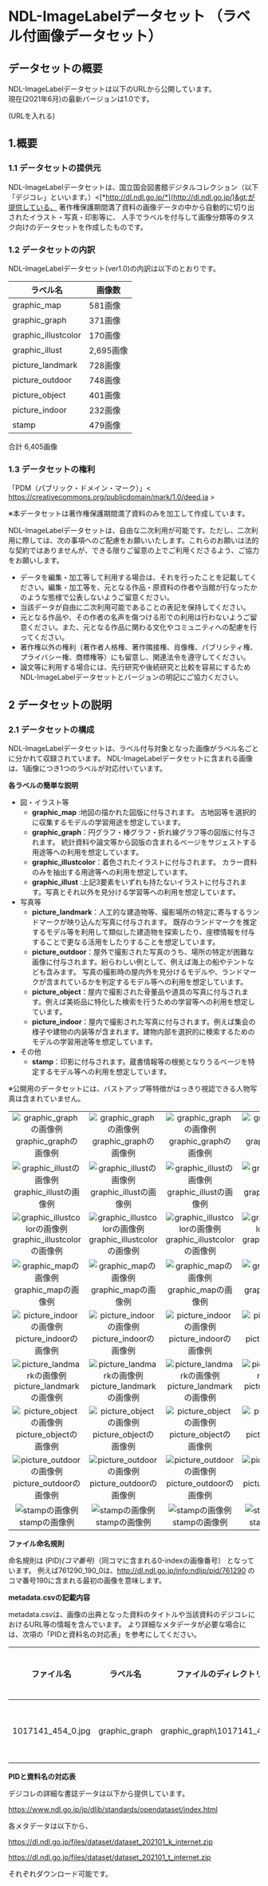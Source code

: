 NDL-ImageLabelデータセット （ラベル付画像データセット）
==================

## データセットの概要

NDL-ImageLabelデータセットは以下のURLから公開しています。<br/>
現在(2021年6月)の最新バージョンは1.0です。<br/>

(URLを入れる)


1.概要
----

### 1.1 データセットの提供元

NDL-ImageLabelデータセットは、国立国会図書館デジタルコレクション（以下「デジコレ」といいます。）&lt;[*http://dl.ndl.go.jp/*](http://dl.ndl.go.jp/)&gt;が提供している、
著作権保護期間満了資料の画像データの中から自動的に切り出されたイラスト・写真・印影等に、
人手でラベルを付与して画像分類等のタスク向けのデータセットを作成したものです。


### 1.2 データセットの内訳

NDL-ImageLabelデータセット(ver1.0)の内訳は以下のとおりです。


  |ラベル名                   | 画像数
  |---------------------|----------
  |graphic_map          |581画像
  |graphic_graph        |371画像
  |graphic_illustcolor  |170画像
  |graphic_illust       |2,695画像
  |picture_landmark     |728画像
  |picture_outdoor      |748画像
  |picture_object       |401画像
  |picture_indoor       |232画像
  |stamp                |479画像

合計 6,405画像


  
### 1.3 データセットの権利
「PDM（パブリック・ドメイン・マーク）」&lt; https://creativecommons.org/publicdomain/mark/1.0/deed.ja &gt;

※本データセットは著作権保護期間満了資料のみを加工して作成しています。

NDL-ImageLabelデータセットは、自由な二次利用が可能です。ただし、二次利用に際しては、次の事項へのご配慮をお願いいたします。これらのお願いは法的な契約ではありませんが、できる限りご留意の上でご利用くださるよう、ご協力をお願いします。

- データを編集・加工等して利用する場合は、それを行ったことを記載してください。編集・加工等を、元となる作品・原資料の作者や当館が行なったかのような態様で公表しないようご留意ください。
- 当該データが自由に二次利用可能であることの表記を保持してください。
- 元となる作品や、その作者の名声を傷つける形での利用は行わないようご留意ください。また、元となる作品に関わる文化やコミュニティへの配慮を行ってください。
- 著作権以外の権利（著作者人格権、著作隣接権、肖像権、パブリシティ権、プライバシー権、商標権等）にも留意し、関連法令を遵守してください。
- 論文等に利用する場合には、先行研究や後続研究と比較を容易にするためNDL-ImageLabelデータセットとバージョンの明記にご協力ください。


2 データセットの説明
------------------

### 2.1 データセットの構成

NDL-ImageLabelデータセットは、ラベル付与対象となった画像がラベル名ごとに分かれて収録されています。
NDL-ImageLabelデータセットに含まれる画像は、1画像につき1つのラベルが対応付いています。

**各ラベルの簡単な説明**

- 図・イラスト等 
    - **graphic_map** :地図の描かれた図版に付与されます。
    古地図等を選択的に収集するモデルの学習用途を想定しています。
    - **graphic_graph**：円グラフ・棒グラフ・折れ線グラフ等の図版に付与されます。
    統計資料や論文等から図版の含まれるページをサジェストする用途等への利用を想定しています。
    - **graphic_illustcolor**：着色されたイラストに付与されます。
    カラー資料のみを抽出する用途等への利用を想定しています。
    - **graphic_illust** :上記3要素をいずれも持たないイラストに付与されます。写真とそれ以外を見分ける学習等への利用を想定しています。
- 写真等
    - **picture_landmark**：人工的な建造物等、撮影場所の特定に寄与するランドマークが映り込んだ写真に付与されます。
    既存のランドマークを推定するモデル等を利用して類似した建造物を探索したり、座標情報を付与することで更なる活用をしたりすることを想定しています。
    - **picture_outdoor**：屋外で撮影された写真のうち、場所の特定が困難な画像に付与されます。紛らわしい例として、例えば海上の船やテントなども含みます。
    写真の撮影時の屋内外を見分けるモデルや、ランドマークが含まれているかを判定するモデル等への利用を想定しています。
    - **picture_object**：屋内で撮影された骨董品や道具の写真に付与されます。例えば美術品に特化した検索を行うための学習等への利用を想定しています。
    - **picture_indoor**：屋内で撮影された写真に付与されます。例えば集会の様子や建物の内装等が含まれます。建物内部を選択的に検索するためのモデルの学習用途等を想定しています。
- その他
    - **stamp**：印影に付与されます。蔵書情報等の根拠となりうるページを特定するモデル等への利用を想定しています。

※公開用のデータセットには、バストアップ等特徴がはっきり視認できる人物写真は含まれていません。
<table style="table-layout:fixed;width:100%;"><tbody>
<tr>
<td align="center" style="word-wrap:break-word;">
<img alt="graphic_graphの画像例" src="./sampleimg/graphic_graph/1711226_72_0.jpg" title="graphic_graphの画像例"/>
<br/>graphic_graphの画像例</td>
<td align="center" style="word-wrap:break-word;">
<img alt="graphic_graphの画像例" src="./sampleimg/graphic_graph/1711992_95_1.jpg" title="graphic_graphの画像例"/>
<br/>graphic_graphの画像例</td>
<td align="center" style="word-wrap:break-word;">
<img alt="graphic_graphの画像例" src="./sampleimg/graphic_graph/1903147_256_1.jpg" title="graphic_graphの画像例"/>
<br/>graphic_graphの画像例</td>
<td align="center" style="word-wrap:break-word;">
<img alt="graphic_graphの画像例" src="./sampleimg/graphic_graph/1906438_25_0.jpg" title="graphic_graphの画像例"/>
<br/>graphic_graphの画像例</td>
</tr><tr>
<td align="center" style="word-wrap:break-word;">
<img alt="graphic_illustの画像例" src="./sampleimg/graphic_illust/1207765_104_0.jpg" title="graphic_illustの画像例"/>
<br/>graphic_illustの画像例</td>
<td align="center" style="word-wrap:break-word;">
<img alt="graphic_illustの画像例" src="./sampleimg/graphic_illust/1444548_122_1.jpg" title="graphic_illustの画像例"/>
<br/>graphic_illustの画像例</td>
<td align="center" style="word-wrap:break-word;">
<img alt="graphic_illustの画像例" src="./sampleimg/graphic_illust/1444548_43_0.jpg" title="graphic_illustの画像例"/>
<br/>graphic_illustの画像例</td>
<td align="center" style="word-wrap:break-word;">
<img alt="graphic_illustの画像例" src="./sampleimg/graphic_illust/904689_7_1.jpg" title="graphic_illustの画像例"/>
<br/>graphic_illustの画像例</td>
</tr><tr>
<td align="center" style="word-wrap:break-word;">
<img alt="graphic_illustcolorの画像例" src="./sampleimg/graphic_illustcolor/1208111_72_0.jpg" title="graphic_illustcolorの画像例"/>
<br/>graphic_illustcolorの画像例</td>
<td align="center" style="word-wrap:break-word;">
<img alt="graphic_illustcolorの画像例" src="./sampleimg/graphic_illustcolor/1234445_8_1.jpg" title="graphic_illustcolorの画像例"/>
<br/>graphic_illustcolorの画像例</td>
<td align="center" style="word-wrap:break-word;">
<img alt="graphic_illustcolorの画像例" src="./sampleimg/graphic_illustcolor/1286795_17_0.jpg" title="graphic_illustcolorの画像例"/>
<br/>graphic_illustcolorの画像例</td>
<td align="center" style="word-wrap:break-word;">
<img alt="graphic_illustcolorの画像例" src="./sampleimg/graphic_illustcolor/1286892_27_0.jpg" title="graphic_illustcolorの画像例"/>
<br/>graphic_illustcolorの画像例</td>
</tr><tr>
<td align="center" style="word-wrap:break-word;">
<img alt="graphic_mapの画像例" src="./sampleimg/graphic_map/1014897_9_1.jpg" title="graphic_mapの画像例"/>
<br/>graphic_mapの画像例</td>
<td align="center" style="word-wrap:break-word;">
<img alt="graphic_mapの画像例" src="./sampleimg/graphic_map/2571701_47_0.jpg" title="graphic_mapの画像例"/>
<br/>graphic_mapの画像例</td>
<td align="center" style="word-wrap:break-word;">
<img alt="graphic_mapの画像例" src="./sampleimg/graphic_map/2587246_153_0.jpg" title="graphic_mapの画像例"/>
<br/>graphic_mapの画像例</td>
<td align="center" style="word-wrap:break-word;">
<img alt="graphic_mapの画像例" src="./sampleimg/graphic_map/763717_49_0.jpg" title="graphic_mapの画像例"/>
<br/>graphic_mapの画像例</td>
</tr><tr>
<td align="center" style="word-wrap:break-word;">
<img alt="picture_indoorの画像例" src="./sampleimg/picture_indoor/1028124_14_0.jpg" title="picture_indoorの画像例"/>
<br/>picture_indoorの画像例</td>
<td align="center" style="word-wrap:break-word;">
<img alt="picture_indoorの画像例" src="./sampleimg/picture_indoor/1029816_6_0.jpg" title="picture_indoorの画像例"/>
<br/>picture_indoorの画像例</td>
<td align="center" style="word-wrap:break-word;">
<img alt="picture_indoorの画像例" src="./sampleimg/picture_indoor/1136786_160_0.jpg" title="picture_indoorの画像例"/>
<br/>picture_indoorの画像例</td>
<td align="center" style="word-wrap:break-word;">
<img alt="picture_indoorの画像例" src="./sampleimg/picture_indoor/1443967_42_0.jpg" title="picture_indoorの画像例"/>
<br/>picture_indoorの画像例</td>
</tr><tr>
<td align="center" style="word-wrap:break-word;">
<img alt="picture_landmarkの画像例" src="./sampleimg/picture_landmark/1051226_100_0.jpg" title="picture_landmarkの画像例"/>
<br/>picture_landmarkの画像例</td>
<td align="center" style="word-wrap:break-word;">
<img alt="picture_landmarkの画像例" src="./sampleimg/picture_landmark/1107204_184_0.jpg" title="picture_landmarkの画像例"/>
<br/>picture_landmarkの画像例</td>
<td align="center" style="word-wrap:break-word;">
<img alt="picture_landmarkの画像例" src="./sampleimg/picture_landmark/1234138_1844_0.jpg" title="picture_landmarkの画像例"/>
<br/>picture_landmarkの画像例</td>
<td align="center" style="word-wrap:break-word;">
<img alt="picture_landmarkの画像例" src="./sampleimg/picture_landmark/974390_1049_0.jpg" title="picture_landmarkの画像例"/>
<br/>picture_landmarkの画像例</td>
</tr><tr>
<td align="center" style="word-wrap:break-word;">
<img alt="picture_objectの画像例" src="./sampleimg/picture_object/1055563_11_1.jpg" title="picture_objectの画像例"/>
<br/>picture_objectの画像例</td>
<td align="center" style="word-wrap:break-word;">
<img alt="picture_objectの画像例" src="./sampleimg/picture_object/1170764_155_0.jpg" title="picture_objectの画像例"/>
<br/>picture_objectの画像例</td>
<td align="center" style="word-wrap:break-word;">
<img alt="picture_objectの画像例" src="./sampleimg/picture_object/1212286_60_0.jpg" title="picture_objectの画像例"/>
<br/>picture_objectの画像例</td>
<td align="center" style="word-wrap:break-word;">
<img alt="picture_objectの画像例" src="./sampleimg/picture_object/967549_31_0.jpg" title="picture_objectの画像例"/>
<br/>picture_objectの画像例</td>
</tr><tr>
<td align="center" style="word-wrap:break-word;">
<img alt="picture_outdoorの画像例" src="./sampleimg/picture_outdoor/1178514_94_0.jpg" title="picture_outdoorの画像例"/>
<br/>picture_outdoorの画像例</td>
<td align="center" style="word-wrap:break-word;">
<img alt="picture_outdoorの画像例" src="./sampleimg/picture_outdoor/1459078_26_1.jpg" title="picture_outdoorの画像例"/>
<br/>picture_outdoorの画像例</td>
<td align="center" style="word-wrap:break-word;">
<img alt="picture_outdoorの画像例" src="./sampleimg/picture_outdoor/932544_6_1.jpg" title="picture_outdoorの画像例"/>
<br/>picture_outdoorの画像例</td>
<td align="center" style="word-wrap:break-word;">
<img alt="picture_outdoorの画像例" src="./sampleimg/picture_outdoor/933749_28_2.jpg" title="picture_outdoorの画像例"/>
<br/>picture_outdoorの画像例</td>
</tr><tr>
<td align="center" style="word-wrap:break-word;">
<img alt="stampの画像例" src="./sampleimg/stamp/1908798_3_0.jpg" title="stampの画像例"/>
<br/>stampの画像例</td>
<td align="center" style="word-wrap:break-word;">
<img alt="stampの画像例" src="./sampleimg/stamp/1918781_4_0.jpg" title="stampの画像例"/>
<br/>stampの画像例</td>
<td align="center" style="word-wrap:break-word;">
<img alt="stampの画像例" src="./sampleimg/stamp/808179_7_0.jpg" title="stampの画像例"/>
<br/>stampの画像例</td>
<td align="center" style="word-wrap:break-word;">
<img alt="stampの画像例" src="./sampleimg/stamp/825268_2_0.jpg" title="stampの画像例"/>
<br/>stampの画像例</td>
</tr></tbody>
</table>

**ファイル命名規則**

命名規則は
(PID)_(コマ番号)_（同コマに含まれる0-indexの画像番号）
となっています。
例えば761290_190_0は、http://dl.ndl.go.jp/info:ndljp/pid/761290
のコマ番号190に含まれる最初の画像を意味します。

**metadata.csvの記載内容**

metadata.csvは、画像の出典となった資料のタイトルや当該資料のデジコレにおけるURL等の情報を含んでいます。
より詳細なメタデータが必要な場合には、次項の「PIDと資料名の対応表」を参考にしてください。

|ファイル名|ラベル名|ファイルのディレクトリパス|タイトル|資料のURL|当該画像のフルサイズのURL(IIIF Image API)
|--------|-------|----------------------|-------|--------|-------------------------------------
|1017141_454_0.jpg|graphic_graph|graphic_graph\1017141_454_0.jpg|経済学全集|https://dl.ndl.go.jp/info:ndljp/pid/1017141|"https://www.dl.ndl.go.jp/api/iiif/1017141/R0000454/pct:15.0,20.1,28.5,66.7/full/0/default.jpg"




**PIDと資料名の対応表**

デジコレの詳細な書誌データは以下から提供しています。

https://www.ndl.go.jp/jp/dlib/standards/opendataset/index.html

各メタデータは以下から、

https://dl.ndl.go.jp/files/dataset/dataset_202101_k_internet.zip


https://dl.ndl.go.jp/files/dataset/dataset_202101_t_internet.zip

それぞれダウンロード可能です。
